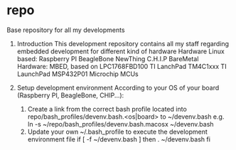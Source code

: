 # repo
Base repository for all my developments

1. Introduction
This development repository contains all my staff regarding embedded development for different kind of hardware
    Hardware Linux based:
        Raspberry PI
	BeagleBone
	NewThing C.H.I.P
    BareMetal Hardware:
        MBED, based on LPC1768FBD100
	TI LanchPad TM4C1xxx
	TI LaunchPad MSP432P01
	Microchip MCUs
	
2. Setup development environment
According to your OS of your board (Raspberry PI, BeagleBone, CHIP...):
    1. Create a link from the correct bash profile located into repo/bash_profiles/devenv.bash.<os|board> to ~/devenv.bash
        e.g. ln -s ~/repo/bash_profiles/devenv.bash.macosx ~/devenv.bash
    2. Update your own ~/.bash_profile to execute the development environment file
        if [ -f ~/devenv.bash ]
        then
            . ~/devenv.bash
        fi


